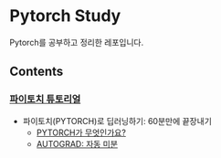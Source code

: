 # Pytorch Study

Pytorch를 공부하고 정리한 레포입니다.

## Contents

### [파이토치 튜토리얼](https://tutorials.pytorch.kr/)

- 파이토치(PYTORCH)로 딥러닝하기: 60분만에 끝장내기
    - [PYTORCH가 무엇인가요?](./tutorials/tensor_tutorial.ipynb)
    - [AUTOGRAD: 자동 미분](./tutorials/autograd_tutorial.ipynb)
